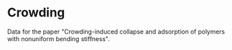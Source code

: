 # Crowding
Data for the paper "Crowding-induced collapse and adsorption of polymers with nonuniform bending stiffness".
